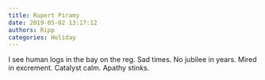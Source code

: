 ```yaml
---
title: Rupert Piramy
date: 2019-05-02 13:17:12
authors: Ripp
categories: Holiday
---
```


 I see human logs in the bay on the reg. Sad times.
No jubilee in years.
Mired in excrement. Catalyst calm. Apathy stinks.